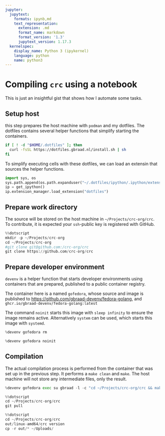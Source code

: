 ```yaml
---
jupyter:
  jupytext:
    formats: ipynb,md
    text_representation:
      extension: .md
      format_name: markdown
      format_version: '1.3'
      jupytext_version: 1.17.3
  kernelspec:
    display_name: Python 3 (ipykernel)
    language: python
    name: python3
---
```


# Compiling `crc` using a notebook

This is just an insightful gist that shows how I automate some tasks.



## Setup host

this step prepares the host machine with `podman` and my dotfiles. The dotfiles contains several helper functions that simplify starting the containers.

```bash
if [ ! -d "$HOME/.dotfiles" ]; then
  curl -fsSL https://dotfiles.gbraad.nl/install.sh | sh
fi
```

To simplify executing cells with these dotfiles, we can load an extensin that sources the helper functions.

```python
import sys, os
sys.path.append(os.path.expanduser("~/.dotfiles/ipython/.ipython/extensions"))
ip = get_ipython()
ip.extension_manager.load_extension("dotfiles")
```

## Prepare work directory

The source will be stored on the host machine in `~/Projects/crc-org/crc`. To contribute, it is expected your `ssh`-public key is registered with GitHub.

```python
%%dotscript
mkdir -p ~/Projects/crc-org
cd ~/Projects/crc-org
#git clone git@github.com:/crc-org/crc
git clone https://github.com/crc-org/crc
```

## Prepare developer environment

`devenv` is a helper function that starts developer environments using containers that are prepared, published to a public container registry.

The container here is a named `gofedora`, whose source and image is published to https://github.com/gbraad-devenv/fedora-golang, and `ghcr.io/gbraad-devenv/fedora-golang:latest`

The command `noinit` starts this image with `sleep infinity` to ensure the image remains active. Alternatively `system` can be used, which starts this image with `systemd`.

```python
%devenv gofedora rm
```

```python
%devenv gofedora noinit
```

## Compilation

The actual compilation process is performed from the container that was set up in the previous step. It performs a `make clean` and `make`. The host machine will not store any intermediate files, only the result.

```python
%devenv gofedora exec su gbraad -l -c "cd ~/Projects/crc-org/crc && make clean && make cross"
```

```python
%%dotscript
cd ~/Projects/crc-org/crc
git pull
```

```python
%%dotscript
cd ~/Projects/crc-org/crc
out/linux-amd64/crc version
cp -r out/* ~/Uploads/
```


